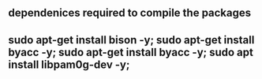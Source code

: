  ## dependenices required to compile the packages
 ## sudo apt-get install bison -y; sudo apt-get install byacc -y; sudo apt-get install byacc -y; sudo apt install libpam0g-dev -y;
 
